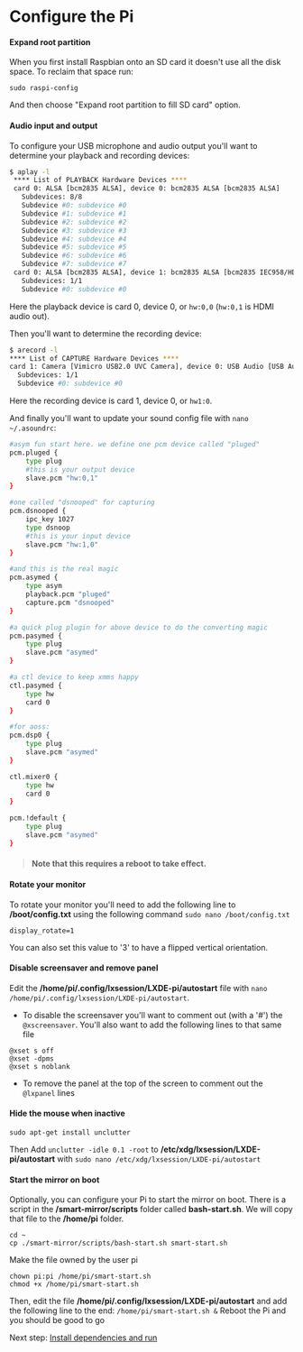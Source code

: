 # Configure the Pi

#### Expand root partition
When you first install Raspbian onto an SD card it doesn't use all the disk space. To reclaim that space run:
```
sudo raspi-config
```
And then choose "Expand root partition to fill SD card" option.

#### Audio input and output
To configure your USB microphone and audio output you'll want to determine your playback and recording devices:

``` bash
$ aplay -l
 **** List of PLAYBACK Hardware Devices ****
 card 0: ALSA [bcm2835 ALSA], device 0: bcm2835 ALSA [bcm2835 ALSA]
   Subdevices: 8/8
   Subdevice #0: subdevice #0
   Subdevice #1: subdevice #1
   Subdevice #2: subdevice #2
   Subdevice #3: subdevice #3
   Subdevice #4: subdevice #4
   Subdevice #5: subdevice #5
   Subdevice #6: subdevice #6
   Subdevice #7: subdevice #7
 card 0: ALSA [bcm2835 ALSA], device 1: bcm2835 ALSA [bcm2835 IEC958/HDMI]
   Subdevices: 1/1
   Subdevice #0: subdevice #0
```
Here the playback device is card 0, device 0, or `hw:0,0` (`hw:0,1` is HDMI audio out).

Then you'll want to determine the recording device:
``` bash
$ arecord -l
**** List of CAPTURE Hardware Devices ****
card 1: Camera [Vimicro USB2.0 UVC Camera], device 0: USB Audio [USB Audio]
  Subdevices: 1/1
  Subdevice #0: subdevice #0
```
Here the recording device is card 1, device 0, or `hw1:0`.


And finally you'll want to update your sound config file with `nano ~/.asoundrc`:

``` bash
#asym fun start here. we define one pcm device called "pluged"
pcm.pluged {
    type plug
    #this is your output device
    slave.pcm "hw:0,1"
}

#one called "dsnooped" for capturing
pcm.dsnooped {
    ipc_key 1027
    type dsnoop
    #this is your input device
    slave.pcm "hw:1,0"
}

#and this is the real magic
pcm.asymed {
    type asym
    playback.pcm "pluged"
    capture.pcm "dsnooped"
}

#a quick plug plugin for above device to do the converting magic
pcm.pasymed {
    type plug
    slave.pcm "asymed"
}

#a ctl device to keep xmms happy
ctl.pasymed {
    type hw
    card 0
}

#for aoss:
pcm.dsp0 {
    type plug
    slave.pcm "asymed"
}

ctl.mixer0 {
    type hw
    card 0
}

pcm.!default {
    type plug
    slave.pcm "asymed"
}
```

> #### Note that this requires a reboot to take effect.

#### Rotate your monitor
To rotate your monitor you'll need to add the following line to **/boot/config.txt** using the following command ```sudo nano /boot/config.txt```
```
display_rotate=1
```
You can also set this value to '3' to have a flipped vertical orientation. 

#### Disable screensaver and remove panel
Edit the **/home/pi/.config/lxsession/LXDE-pi/autostart** file with `nano /home/pi/.config/lxsession/LXDE-pi/autostart`.
* To disable the screensaver you'll want to comment out (with a '#') the `@xscreensaver`. You'll also want to add the following lines to that same file
```
@xset s off
@xset -dpms
@xset s noblank
```
* To remove the panel at the top of the screen to comment out the `@lxpanel` lines 
 

#### Hide the mouse when inactive
```
sudo apt-get install unclutter
```
Then Add `unclutter -idle 0.1 -root` to **/etc/xdg/lxsession/LXDE-pi/autostart** with `sudo nano /etc/xdg/lxsession/LXDE-pi/autostart`
 
#### Start the mirror on boot
Optionally, you can configure your Pi to start the mirror on boot. There is a script in the **/smart-mirror/scripts** folder called **bash-start.sh**. We will copy that file to the **/home/pi** folder. 
```
cd ~
cp ./smart-mirror/scripts/bash-start.sh smart-start.sh
```

Make the file owned by the user pi
```
chown pi:pi /home/pi/smart-start.sh
chmod +x /home/pi/smart-start.sh
```

Then, edit the file **/home/pi/.config/lxsession/LXDE-pi/autostart**
and add the following line to the end:
`/home/pi/smart-start.sh &`
Reboot the Pi and you should be good to go


Next step: [Install dependencies and run](install_dependencies_and_run.md)
